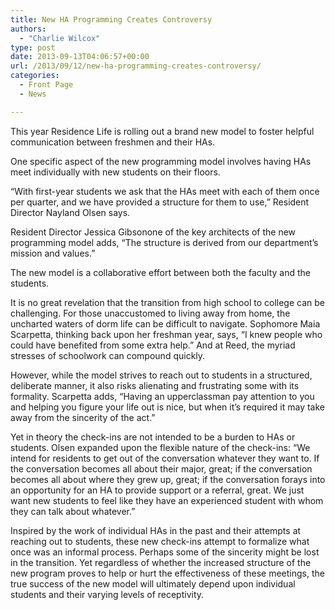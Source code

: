 ```yaml
---
title: New HA Programming Creates Controversy
authors: 
  - "Charlie Wilcox"
type: post
date: 2013-09-13T04:06:57+00:00
url: /2013/09/12/new-ha-programming-creates-controversy/
categories:
  - Front Page
  - News

---
```

This year Residence Life is rolling out a brand new model to foster helpful communication between freshmen and their HAs.

One specific aspect of the new programming model involves having HAs meet individually with new students on their floors.

“With first-year students we ask that the HAs meet with each of them once per quarter, and we have provided a structure for them to use,” Resident Director Nayland Olsen says.

Resident Director Jessica Gibsonone of the key architects of the new programming model adds, “The structure is derived from our department’s mission and values.”

The new model is a collaborative effort between both the faculty and the students.

It is no great revelation that the transition from high school to college can be challenging. For those unaccustomed to living away from home, the uncharted waters of dorm life can be difficult to navigate. Sophomore Maia Scarpetta, thinking back upon her freshman year, says, “I knew people who could have benefited from some extra help.” And at Reed, the myriad stresses of schoolwork can compound quickly.

However, while the model strives to reach out to students in a structured, deliberate manner, it also risks alienating and frustrating some with its formality. Scarpetta adds, “Having an upperclassman pay attention to you and helping you figure your life out is nice, but when it’s required it may take away from the sincerity of the act.”

Yet in theory the check-ins are not intended to be a burden to HAs or students. Olsen expanded upon the flexible nature of the check-ins: “We intend for residents to get out of the conversation whatever they want to. If the conversation becomes all about their major, great; if the conversation becomes all about where they grew up, great; if the conversation forays into an opportunity for an HA to provide support or a referral, great. We just want new students to feel like they have an experienced student with whom they can talk about whatever.”

Inspired by the work of individual HAs in the past and their attempts at reaching out to students, these new check-ins attempt to formalize what once was an informal process. Perhaps some of the sincerity might be lost in the transition. Yet regardless of whether the increased structure of the new program proves to help or hurt the effectiveness of these meetings, the true success of the new model will ultimately depend upon individual students and their varying levels of receptivity.